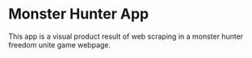 # Monster Hunter App
This app is a visual product result of web scraping in a monster hunter freedom unite game webpage.
